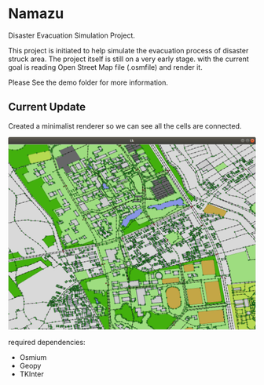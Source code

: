 # Namazu
Disaster Evacuation Simulation Project.

This project is initiated to help simulate the evacuation process of disaster struck area. The project itself is still on a very early stage. with the current goal is reading Open Street Map file (.osmfile) and render it.

Please See the demo folder for more information.


## Current Update

Created a minimalist renderer so we can see all the cells are connected. 

![Screenshot](/images/Screenshot1.png)

required dependencies:
- Osmium 
- Geopy
- TKInter